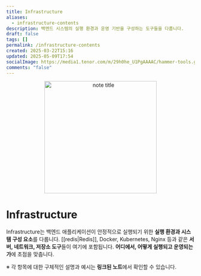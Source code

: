 ```yaml
---
title: Infrastructure
aliases:
  - infrastructure-contents
description: 백엔드 시스템의 실행 환경과 운영 기반을 구성하는 도구들을 다룹니다.
draft: false
tags: []
permalink: /infrastructure-contents
created: 2025-03-22T15:16
updated: 2025-05-09T17:54
socialImage: https://media1.tenor.com/m/29h0he_U1PgAAAAC/hammer-tools.gif
comments: "false"
---
```

<p align="center">
  <img src="https://media1.tenor.com/m/29h0he_U1PgAAAAC/hammer-tools.gif" alt="note title" width="300">
</p>


# Infrastructure

Infrastructure는 백엔드 애플리케이션이 안정적으로 실행되기 위한 **실행 환경과 시스템 구성 요소**를 다룹니다.  [[redis|Redis]], Docker, Kubernetes, Nginx 등과 같은 **서버, 네트워크, 저장소 도구**들이 여기에 포함됩니다. **어디에서, 어떻게 실행되고 운영되는가**에 초점을 맞춥니다.

※ 각 항목에 대한 구체적인 설명과 예시는 **링크된 노트**에서 확인할 수 있습니다.